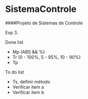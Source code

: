 # SistemaControle
####Projeto de Sistemas de Controle

Exp 3.

Done list
  - Mp (ABS && %)
  - Tr (0 - 100%, 5 - 95%, 10 - 90%)
  - Tp

To do list
  - Ts, definir método
  - Verificar item a
  - Verificar item b


